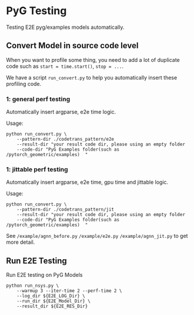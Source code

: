 # PyG Testing

Testing E2E pyg/examples models automatically. 

## Convert Model in source code level

When you want to profile some thing, you need to add a lot of duplicate code such as `start = time.start()`, `stop = ...`. 

We have a script `run_convert.py` to help you automatically insert these profiling code. 

### 1: general perf testing

Automatically insert argparse, e2e time logic.

Usage:
```
python run_convert.py \
    --pattern-dir ./codetrans_pattern/e2e
    --result-dir "your result code dir, please using an empty folder 
    --code-dir "PyG Examples folder(such as /pytorch_geometric/examples)  "
```

### 1: jittable perf testing

Automatically insert argparse, e2e time, gpu time and jittable logic.

Usage:
```
python run_convert.py \
    --pattern-dir ./codetrans_pattern/jit
    --result-dir "your result code dir, please using an empty folder 
    --code-dir "PyG Examples folder(such as /pytorch_geometric/examples)  "
```


See `/example/agnn_before.py` `/example/e2e.py` `/example/agnn_jit.py` to get more detail.



## Run E2E Testing 

Run E2E testing on PyG Models

```
python run_nsys.py \
    --warmup 3 --iter-time 2 --perf-time 2 \
    --log_dir ${E2E_LOG_Dir} \
    --run_dir ${E2E_Model_Dir} \
    --result_dir ${E2E_RES_Dir}
```
